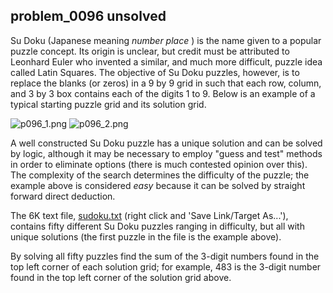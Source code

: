 ## problem_0096 unsolved
Su Doku (Japanese meaning _number place_ ) is the name given to a popular
puzzle concept. Its origin is unclear, but credit must be attributed to
Leonhard Euler who invented a similar, and much more difficult, puzzle idea
called Latin Squares. The objective of Su Doku puzzles, however, is to replace
the blanks (or zeros) in a 9 by 9 grid in such that each row, column, and 3 by
3 box contains each of the digits 1 to 9. Below is an example of a typical
starting puzzle grid and its solution grid.

![p096_1.png][1] ![p096_2.png][2]

A well constructed Su Doku puzzle has a unique solution and can be solved by
logic, although it may be necessary to employ "guess and test" methods in
order to eliminate options (there is much contested opinion over this). The
complexity of the search determines the difficulty of the puzzle; the example
above is considered _easy_ because it can be solved by straight forward direct
deduction.

The 6K text file, [sudoku.txt][3] (right click and 'Save Link/Target As...'),
contains fifty different Su Doku puzzles ranging in difficulty, but all with
unique solutions (the first puzzle in the file is the example above).

By solving all fifty puzzles find the sum of the 3-digit numbers found in the
top left corner of each solution grid; for example, 483 is the 3-digit number
found in the top left corner of the solution grid above.

   [1]: project/images/p096_1.png

   [2]: project/images/p096_2.png

   [3]: project/resources/p096_sudoku.txt

